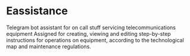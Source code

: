# Eassistance
Telegram bot assistant for on call stuff servicing telecommunications equipment
Assigned for creating, viewing and editing step-by-step instructions for operations on equipment, 
according to the technological map and maintenance regulations.
